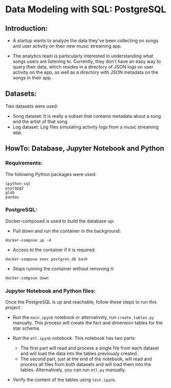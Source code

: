# Data Modeling with SQL: PostgreSQL

## Introduction:

* A startup wants to analyze the data they've been collecting on songs and user activity on their new music streaming app.

* The analytics team is particularly interested in understanding what songs users are listening to. Currently, they don't have an easy way to query their data, which resides in a directory of JSON logs on user activity on the app, as well as a directory with JSON metadata on the songs in their app.

## Datasets:

Two datasets were used:

* Song dataset: It is really a subset that contains metadata about a song and the artist of that song.
* Log dataset: Log files simulating activity logs from a music streaming app.


## HowTo: Database, Jupyter Notebook and Python

### Requirements:

The following Python packages were used:
```
ipython-sql
psycopg2
glob
pandas
```

### PostgreSQL:

Docker-composed is used to build the database up:

* Pull down and run the container in the background:
```
docker-compose up -d
```

* Access to the container if it is required:
```
docker-compose exec postgres_db bash
```

* Stops running the container without removing it:
```
docker-compose down
```

### Jupyter Notebook and Python files:

Once the PostgreSQL is up and reachable, follow these steps to run this project:

* Run the `main.ipynb` notebook or alternatively, run `create_tables.py` manually. This process will create the fact and dimension tables for the star schema.

* Run the `etl.ipynb` notebook. This notebook has two parts:
  * The first part will read and process a single file from each dataset and will load the data into the tables previously created.
  * The second part, just at the end of the notebook, will read and process all files from both datasets and will load them into the tables. Alternatively, you can run `etl.py` manually.

* Verify the content of the tables using `test.ipynb`.
